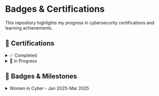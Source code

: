 # Badges & Certifications
This repository highlights my progress in cybersecurity certifications and learning achievements.


## 🧾 Certifications

<details>
  <summary>✅ Completed</summary>

- [Security+ - May 2024](https://www.credly.com/badges/d2c87cac-c8fc-4a88-abbd-b8a6186de7f8/public_url)
- [Google Cybersecurity Professional Certificate - Nov 2024](https://www.credly.com/badges/af91d701-a9e4-4d85-89f8-235c82200fcc/public_url)

</details>

<details>
  <summary>🚧 In Progress </summary>

- Certified Internal Auditor (CIA)
- ISACA IR Risk Fundamentals

</details>

## 🏅 Badges & Milestones
<details>
  <summary>Women in Cyber - Jan 2025-Mar 2025</summary>
    <details>
      <summary>🧩 Fundamentals</summary>
      
        - Linux Command Line  
        - PowerShell Basics  
        - Intro to Networking  
        - Secure Fundamentals  
        - Cyber 101  
    </details>
  <details>
    <summary>🛡️ Defensive Cyber</summary>
        - Intro to Velociraptor  
        - Threat Hunting  
        - Splunk  
        - Incident Response
    </details>  
  <details>
    <summary>☁️ Cloud Security</summary>
        - Amazon Web Services  
        - Incident Response & Forensics in AWS  
        - Top 10 AWS Attacker Techniques 2023  
    </details>
</details>
- Another Badge 

## 📈 Learning Progress
Visuals and summaries of key milestones in my transition plan.
